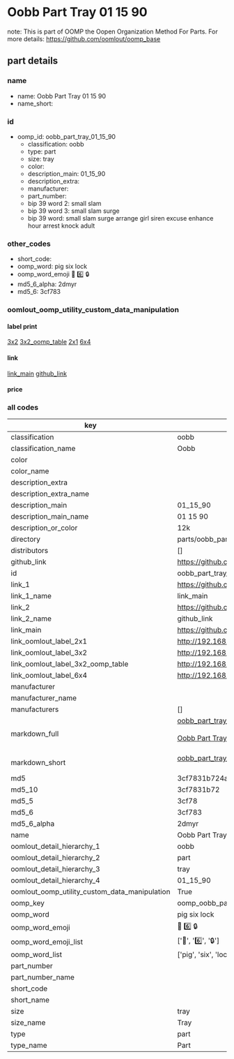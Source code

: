 # Oobb Part Tray 01 15 90  

note: This is part of OOMP the Oopen Organization Method For Parts. For more details: https://github.com/oomlout/oomp_base

##  part details





### name
* name: Oobb Part Tray 01 15 90
* name_short: 
### id
* oomp_id: oobb_part_tray_01_15_90
  * classification: oobb
  * type: part
  * size: tray
  * color: 
  * description_main: 01_15_90
  * description_extra: 
  * manufacturer: 
  * part_number: 
  * bip 39 word 2: small slam
  * bip 39 word 3: small slam surge
  * bip 39 word: small slam surge arrange girl siren excuse enhance hour arrest knock adult

### other_codes
* short_code: 
* oomp_word: pig six lock
* oomp_word_emoji :pig: :six: :lock:
* md5_6_alpha: 2dmyr
* md5_6: 3cf783






### oomlout_oomp_utility_custom_data_manipulation
#### label print
[3x2](http://192.168.1.245:1112/?label=oomp%202dmyr)
[3x2_oomp_table](http://192.168.1.107:1112/?label=oomp%202dmyr)
[2x1](http://192.168.1.242:1112/?label=oomp%202dmyr)
[6x4](http://192.168.1.55:1112/?label=oomp%202dmyr)    

#### link

[link_main](https://github.com/oomlout/oomlout_oomp_current_version_messy/tree/main/parts/oobb_part_tray_01_15_90) [github_link](https://github.com/oomlout/oomlout_oomp_part_src/tree/main/parts/oobb_part_tray_01_15_90)                             

#### price







### all codes 
| key | value |  
| --- | --- |  
| classification | oobb |  
| classification_name | Oobb |  
| color |  |  
| color_name |  |  
| description_extra |  |  
| description_extra_name |  |  
| description_main | 01_15_90 |  
| description_main_name | 01 15 90 |  
| description_or_color | 12k |  
| directory | parts/oobb_part_tray_01_15_90 |  
| distributors | [] |  
| github_link | https://github.com/oomlout/oomlout_oomp_part_src/tree/main/parts/oobb_part_tray_01_15_90 |  
| id | oobb_part_tray_01_15_90 |  
| link_1 | https://github.com/oomlout/oomlout_oomp_current_version_messy/tree/main/parts/oobb_part_tray_01_15_90 |  
| link_1_name | link_main |  
| link_2 | https://github.com/oomlout/oomlout_oomp_part_src/tree/main/parts/oobb_part_tray_01_15_90 |  
| link_2_name | github_link |  
| link_main | https://github.com/oomlout/oomlout_oomp_current_version_messy/tree/main/parts/oobb_part_tray_01_15_90 |  
| link_oomlout_label_2x1 | http://192.168.1.242:1112/?label=oomp%202dmyr |  
| link_oomlout_label_3x2 | http://192.168.1.245:1112/?label=oomp%202dmyr |  
| link_oomlout_label_3x2_oomp_table | http://192.168.1.107:1112/?label=oomp%202dmyr |  
| link_oomlout_label_6x4 | http://192.168.1.55:1112/?label=oomp%202dmyr |  
| manufacturer |  |  
| manufacturer_name |  |  
| manufacturers | [] |  
| markdown_full | [oobb_part_tray_01_15_90](https://github.com/oomlout/oomlout_oomp_current_version_messy/tree/main/parts/oobb_part_tray_01_15_90)<br>[](https://github.com/oomlout/oomlout_oomp_current_version_messy/tree/main/parts/oobb_part_tray_01_15_90)<br>[Oobb Part Tray 01 15 90](https://github.com/oomlout/oomlout_oomp_current_version_messy/tree/main/parts/oobb_part_tray_01_15_90)<br><br> |  
| markdown_short | [oobb_part_tray_01_15_90](https://github.com/oomlout/oomlout_oomp_current_version_messy/tree/main/parts/oobb_part_tray_01_15_90)<br><br> |  
| md5 | 3cf7831b724a89e325b120c5b4b2c663 |  
| md5_10 | 3cf7831b72 |  
| md5_5 | 3cf78 |  
| md5_6 | 3cf783 |  
| md5_6_alpha | 2dmyr |  
| name | Oobb Part Tray 01 15 90 |  
| oomlout_detail_hierarchy_1 | oobb |  
| oomlout_detail_hierarchy_2 | part |  
| oomlout_detail_hierarchy_3 | tray |  
| oomlout_detail_hierarchy_4 | 01_15_90 |  
| oomlout_oomp_utility_custom_data_manipulation | True |  
| oomp_key | oomp_oobb_part_tray_01_15_90 |  
| oomp_word | pig six lock |  
| oomp_word_emoji | :pig: :six: :lock: |  
| oomp_word_emoji_list | [':pig:', ':six:', ':lock:'] |  
| oomp_word_list | ['pig', 'six', 'lock'] |  
| part_number |  |  
| part_number_name |  |  
| short_code |  |  
| short_name |  |  
| size | tray |  
| size_name | Tray |  
| type | part |  
| type_name | Part |  
